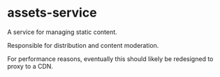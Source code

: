# assets-service
A service for managing static content.

Responsible for distribution and content moderation.

For performance reasons, eventually this should likely be redesigned to proxy to a CDN.
